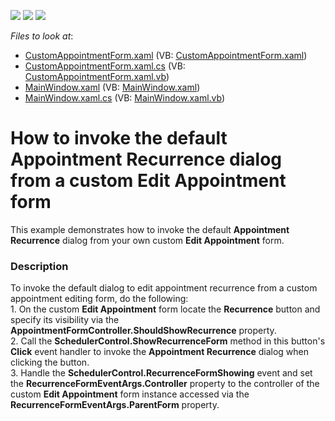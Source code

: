 <!-- default badges list -->
![](https://img.shields.io/endpoint?url=https://codecentral.devexpress.com/api/v1/VersionRange/128657298/15.1.3%2B)
[![](https://img.shields.io/badge/Open_in_DevExpress_Support_Center-FF7200?style=flat-square&logo=DevExpress&logoColor=white)](https://supportcenter.devexpress.com/ticket/details/E3796)
[![](https://img.shields.io/badge/📖_How_to_use_DevExpress_Examples-e9f6fc?style=flat-square)](https://docs.devexpress.com/GeneralInformation/403183)
<!-- default badges end -->
<!-- default file list -->
*Files to look at*:

* [CustomAppointmentForm.xaml](./CS/WpfApplication1/CustomAppointmentForm.xaml) (VB: [CustomAppointmentForm.xaml](./VB/WpfApplication1/CustomAppointmentForm.xaml))
* [CustomAppointmentForm.xaml.cs](./CS/WpfApplication1/CustomAppointmentForm.xaml.cs) (VB: [CustomAppointmentForm.xaml.vb](./VB/WpfApplication1/CustomAppointmentForm.xaml.vb))
* [MainWindow.xaml](./CS/WpfApplication1/MainWindow.xaml) (VB: [MainWindow.xaml](./VB/WpfApplication1/MainWindow.xaml))
* [MainWindow.xaml.cs](./CS/WpfApplication1/MainWindow.xaml.cs) (VB: [MainWindow.xaml.vb](./VB/WpfApplication1/MainWindow.xaml.vb))
<!-- default file list end -->
# How to invoke the default Appointment Recurrence dialog from a custom Edit Appointment form


<p>This example demonstrates how to invoke the default <strong>Appointment Recurrence</strong> dialog from your own custom <strong>Edit Appointment</strong> form.</p>


<h3>Description</h3>

To invoke the default dialog to edit appointment recurrence from a custom appointment editing form, do the following:<br />1. On the custom <strong>Edit Appointment</strong> form locate the <strong>Recurrence</strong> button and specify its visibility via the <strong>AppointmentFormController.ShouldShowRecurrence</strong> property.<br />2. Call the <strong>SchedulerControl.ShowRecurrenceForm</strong> method in this button's <strong>Click</strong> event handler to invoke the <strong>Appointment Recurrence</strong> dialog when clicking the button.<br />3. Handle the <strong>SchedulerControl.RecurrenceFormShowing</strong> event and set the <strong>RecurrenceFormEventArgs.Controller</strong> property to the controller of the custom <strong>Edit Appointment</strong> form instance accessed via the <strong>RecurrenceFormEventArgs.ParentForm</strong> property.

<br/>


